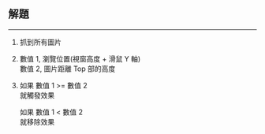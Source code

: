 ## 解題

---

1. 抓到所有圖片

2. 數值 1, 瀏覽位置(視窗高度 + 滑鼠 Y 軸)  
   數值 2, 圖片距離 Top 部的高度

3. 如果 數值 1 >= 數值 2  
    就觸發效果

   如果 數值 1 < 數值 2  
    就移除效果
